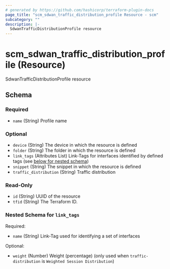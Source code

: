 ```yaml
---
# generated by https://github.com/hashicorp/terraform-plugin-docs
page_title: "scm_sdwan_traffic_distribution_profile Resource - scm"
subcategory: ""
description: |-
  SdwanTrafficDistributionProfile resource
---
```


# scm_sdwan_traffic_distribution_profile (Resource)

SdwanTrafficDistributionProfile resource



<!-- schema generated by tfplugindocs -->
## Schema

### Required

- `name` (String) Profile name

### Optional

- `device` (String) The device in which the resource is defined
- `folder` (String) The folder in which the resource is defined
- `link_tags` (Attributes List) Link-Tags for interfaces identified by defined tags (see [below for nested schema](#nestedatt--link_tags))
- `snippet` (String) The snippet in which the resource is defined
- `traffic_distribution` (String) Traffic distribution

### Read-Only

- `id` (String) UUID of the resource
- `tfid` (String) The Terraform ID.

<a id="nestedatt--link_tags"></a>
### Nested Schema for `link_tags`

Required:

- `name` (String) Link-Tag used for identifying a set of interfaces

Optional:

- `weight` (Number) Weight (percentage) (only used when `traffic-distribution` is `Weighted Session Distribution`)
